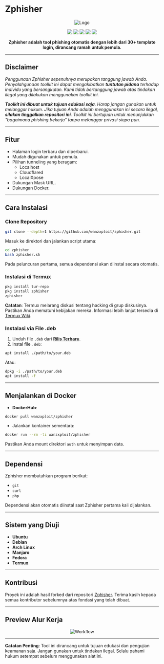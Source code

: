 # Zphisher

<p align="center">
  <img src="https://raw.githubusercontent.com/wanzxploit/zphisher/refs/heads/master/logo.png" alt="Logo">
</p>

<p align="center">
  <img src="https://img.shields.io/badge/Version-2.3.5-green?style=for-the-badge">
  <img src="https://img.shields.io/github/license/wanzxploit/zphisher?style=for-the-badge">
  <img src="https://img.shields.io/github/stars/wanzxploit/zphisher?style=for-the-badge">
  <img src="https://img.shields.io/github/issues/wanzxploit/zphisher?color=red&style=for-the-badge">
  <img src="https://img.shields.io/github/forks/wanzxploit/zphisher?color=teal&style=for-the-badge">
</p>

<p align="center">
  <b>Zphisher adalah tool phishing otomatis dengan lebih dari 30+ template login, dirancang ramah untuk pemula.</b>
</p>

---

## Disclaimer

<i>Penggunaan Zphisher sepenuhnya merupakan tanggung jawab Anda. Penyalahgunaan toolkit ini dapat mengakibatkan <b>tuntutan pidana</b> terhadap individu yang bersangkutan. Kami tidak bertanggung jawab atas tindakan ilegal yang dilakukan menggunakan toolkit ini.

<b>Toolkit ini dibuat untuk tujuan edukasi saja</b>. Harap jangan gunakan untuk melanggar hukum. Jika tujuan Anda adalah menggunakan ini secara ilegal, <b>silakan tinggalkan repositori ini</b>. Toolkit ini bertujuan untuk menunjukkan "bagaimana phishing bekerja" tanpa melanggar privasi siapa pun.</i>

---

## Fitur

- Halaman login terbaru dan diperbarui.
- Mudah digunakan untuk pemula.
- Pilihan tunneling yang beragam:
  - Localhost
  - Cloudflared
  - LocalXpose
- Dukungan Mask URL.
- Dukungan Docker.

---

## Cara Instalasi

### Clone Repository
```bash
git clone --depth=1 https://github.com/wanzxploit/zphisher.git
```

Masuk ke direktori dan jalankan script utama:
```bash
cd zphisher
bash zphisher.sh
```

Pada peluncuran pertama, semua dependensi akan diinstal secara otomatis.

### Instalasi di Termux
```bash
pkg install tur-repo
pkg install zphisher
zphisher
```

**Catatan**: Termux melarang diskusi tentang hacking di grup diskusinya. Pastikan Anda mematuhi kebijakan mereka. Informasi lebih lanjut tersedia di [Termux Wiki](https://wiki.termux.com/wiki/Hacking).

### Instalasi via File .deb

1. Unduh file `.deb` dari [**Rilis Terbaru**](https://github.com/wanzxploit/zphisher/releases/latest).
2. Instal file `.deb`:
```bash
apt install ./path/to/your.deb
```

Atau:
```bash
dpkg -i ./path/to/your.deb
apt install -f
```

---

## Menjalankan di Docker

- **DockerHub**:
```bash
docker pull wanzxploit/zphisher
```

- Jalankan kontainer sementara:
```bash
docker run --rm -ti wanzxploit/zphisher
```
Pastikan Anda mount direktori `auth` untuk menyimpan data.

---

## Dependensi

Zphisher membutuhkan program berikut:
- `git`
- `curl`
- `php`

Dependensi akan otomatis diinstal saat Zphisher pertama kali dijalankan.

---

## Sistem yang Diuji

- **Ubuntu**
- **Debian**
- **Arch Linux**
- **Manjaro**
- **Fedora**
- **Termux**

---

## Kontribusi

Proyek ini adalah hasil forked dari repositori [Zphisher](https://github.com/htr-tech/zphisher). Terima kasih kepada semua kontributor sebelumnya atas fondasi yang telah dibuat.

---

## Preview Alur Kerja

<p align="center">
  <img src="https://raw.githubusercontent.com/wanzxploit/zphisher/refs/heads/master/workflow.gif" alt="Workflow">
</p>

---

**Catatan Penting**: Tool ini dirancang untuk tujuan edukasi dan pengujian keamanan saja. Jangan gunakan untuk tindakan ilegal. Selalu pahami hukum setempat sebelum menggunakan alat ini.
